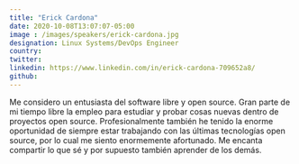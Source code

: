 ```yaml
---
title: "Erick Cardona"
date: 2020-10-08T13:07:07-05:00
image : /images/speakers/erick-cardona.jpg
designation: Linux Systems/DevOps Engineer
country: 
twitter: 
linkedin: https://www.linkedin.com/in/erick-cardona-709652a8/
github: 
---
```


Me considero un entusiasta del software libre y open source. Gran parte de mi tiempo libre la empleo para estudiar y probar
cosas nuevas dentro de proyectos open source. Profesionalmente también he tenido la enorme oportunidad de
siempre estar trabajando con las últimas tecnologías open source, por lo cual me siento enormemente afortunado.
Me encanta compartir lo que sé y por supuesto también aprender de los demás.